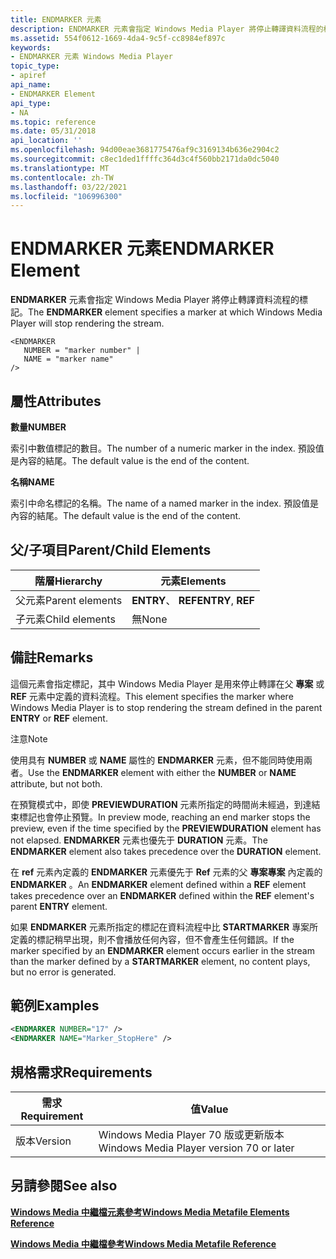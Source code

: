 ```yaml
---
title: ENDMARKER 元素
description: ENDMARKER 元素會指定 Windows Media Player 將停止轉譯資料流程的標記。
ms.assetid: 554f0612-1669-4da4-9c5f-cc8984ef897c
keywords:
- ENDMARKER 元素 Windows Media Player
topic_type:
- apiref
api_name:
- ENDMARKER Element
api_type:
- NA
ms.topic: reference
ms.date: 05/31/2018
api_location: ''
ms.openlocfilehash: 94d00eae3681775476af9c3169134b636e2904c2
ms.sourcegitcommit: c8ec1ded1ffffc364d3c4f560bb2171da0dc5040
ms.translationtype: MT
ms.contentlocale: zh-TW
ms.lasthandoff: 03/22/2021
ms.locfileid: "106996300"
---
```

# <a name="endmarker-element"></a><span data-ttu-id="d034a-104">ENDMARKER 元素</span><span class="sxs-lookup"><span data-stu-id="d034a-104">ENDMARKER Element</span></span>

<span data-ttu-id="d034a-105">**ENDMARKER** 元素會指定 Windows Media Player 將停止轉譯資料流程的標記。</span><span class="sxs-lookup"><span data-stu-id="d034a-105">The **ENDMARKER** element specifies a marker at which Windows Media Player will stop rendering the stream.</span></span>

``` syntax
<ENDMARKER
   NUMBER = "marker number" |
   NAME = "marker name"
/>
```

## <a name="attributes"></a><span data-ttu-id="d034a-106">屬性</span><span class="sxs-lookup"><span data-stu-id="d034a-106">Attributes</span></span>

<span data-ttu-id="d034a-107">**數量**</span><span class="sxs-lookup"><span data-stu-id="d034a-107">**NUMBER**</span></span>

<span data-ttu-id="d034a-108">索引中數值標記的數目。</span><span class="sxs-lookup"><span data-stu-id="d034a-108">The number of a numeric marker in the index.</span></span> <span data-ttu-id="d034a-109">預設值是內容的結尾。</span><span class="sxs-lookup"><span data-stu-id="d034a-109">The default value is the end of the content.</span></span>

<span data-ttu-id="d034a-110">**名稱**</span><span class="sxs-lookup"><span data-stu-id="d034a-110">**NAME**</span></span>

<span data-ttu-id="d034a-111">索引中命名標記的名稱。</span><span class="sxs-lookup"><span data-stu-id="d034a-111">The name of a named marker in the index.</span></span> <span data-ttu-id="d034a-112">預設值是內容的結尾。</span><span class="sxs-lookup"><span data-stu-id="d034a-112">The default value is the end of the content.</span></span>

## <a name="parentchild-elements"></a><span data-ttu-id="d034a-113">父/子項目</span><span class="sxs-lookup"><span data-stu-id="d034a-113">Parent/Child Elements</span></span>



| <span data-ttu-id="d034a-114">階層</span><span class="sxs-lookup"><span data-stu-id="d034a-114">Hierarchy</span></span>       | <span data-ttu-id="d034a-115">元素</span><span class="sxs-lookup"><span data-stu-id="d034a-115">Elements</span></span>           |
|-----------------|--------------------|
| <span data-ttu-id="d034a-116">父元素</span><span class="sxs-lookup"><span data-stu-id="d034a-116">Parent elements</span></span> | <span data-ttu-id="d034a-117">**ENTRY**、 **REF**</span><span class="sxs-lookup"><span data-stu-id="d034a-117">**ENTRY**, **REF**</span></span> |
| <span data-ttu-id="d034a-118">子元素</span><span class="sxs-lookup"><span data-stu-id="d034a-118">Child elements</span></span>  | <span data-ttu-id="d034a-119">無</span><span class="sxs-lookup"><span data-stu-id="d034a-119">None</span></span>               |



 

## <a name="remarks"></a><span data-ttu-id="d034a-120">備註</span><span class="sxs-lookup"><span data-stu-id="d034a-120">Remarks</span></span>

<span data-ttu-id="d034a-121">這個元素會指定標記，其中 Windows Media Player 是用來停止轉譯在父 **專案** 或 **REF** 元素中定義的資料流程。</span><span class="sxs-lookup"><span data-stu-id="d034a-121">This element specifies the marker where Windows Media Player is to stop rendering the stream defined in the parent **ENTRY** or **REF** element.</span></span>

<span data-ttu-id="d034a-122">注意</span><span class="sxs-lookup"><span data-stu-id="d034a-122">Note</span></span>

<span data-ttu-id="d034a-123">使用具有 **NUMBER** 或 **NAME** 屬性的 **ENDMARKER** 元素，但不能同時使用兩者。</span><span class="sxs-lookup"><span data-stu-id="d034a-123">Use the **ENDMARKER** element with either the **NUMBER** or **NAME** attribute, but not both.</span></span>

<span data-ttu-id="d034a-124">在預覽模式中，即使 **PREVIEWDURATION** 元素所指定的時間尚未經過，到達結束標記也會停止預覽。</span><span class="sxs-lookup"><span data-stu-id="d034a-124">In preview mode, reaching an end marker stops the preview, even if the time specified by the **PREVIEWDURATION** element has not elapsed.</span></span> <span data-ttu-id="d034a-125">**ENDMARKER** 元素也優先于 **DURATION** 元素。</span><span class="sxs-lookup"><span data-stu-id="d034a-125">The **ENDMARKER** element also takes precedence over the **DURATION** element.</span></span>

<span data-ttu-id="d034a-126">在 **ref** 元素內定義的 **ENDMARKER** 元素優先于 **Ref** 元素的父 **專案專案** 內定義的 **ENDMARKER** 。</span><span class="sxs-lookup"><span data-stu-id="d034a-126">An **ENDMARKER** element defined within a **REF** element takes precedence over an **ENDMARKER** defined within the **REF** element's parent **ENTRY** element.</span></span>

<span data-ttu-id="d034a-127">如果 **ENDMARKER** 元素所指定的標記在資料流程中比 **STARTMARKER** 專案所定義的標記稍早出現，則不會播放任何內容，但不會產生任何錯誤。</span><span class="sxs-lookup"><span data-stu-id="d034a-127">If the marker specified by an **ENDMARKER** element occurs earlier in the stream than the marker defined by a **STARTMARKER** element, no content plays, but no error is generated.</span></span>

## <a name="examples"></a><span data-ttu-id="d034a-128">範例</span><span class="sxs-lookup"><span data-stu-id="d034a-128">Examples</span></span>


```XML
<ENDMARKER NUMBER="17" />
<ENDMARKER NAME="Marker_StopHere" />

```



## <a name="requirements"></a><span data-ttu-id="d034a-129">規格需求</span><span class="sxs-lookup"><span data-stu-id="d034a-129">Requirements</span></span>



| <span data-ttu-id="d034a-130">需求</span><span class="sxs-lookup"><span data-stu-id="d034a-130">Requirement</span></span> | <span data-ttu-id="d034a-131">值</span><span class="sxs-lookup"><span data-stu-id="d034a-131">Value</span></span> |
|--------------------|-----------------------------------------------------|
| <span data-ttu-id="d034a-132">版本</span><span class="sxs-lookup"><span data-stu-id="d034a-132">Version</span></span><br/> | <span data-ttu-id="d034a-133">Windows Media Player 70 版或更新版本</span><span class="sxs-lookup"><span data-stu-id="d034a-133">Windows Media Player version 70 or later</span></span><br/> |



## <a name="see-also"></a><span data-ttu-id="d034a-134">另請參閱</span><span class="sxs-lookup"><span data-stu-id="d034a-134">See also</span></span>

<dl> <dt>

[<span data-ttu-id="d034a-135">**Windows Media 中繼檔元素參考**</span><span class="sxs-lookup"><span data-stu-id="d034a-135">**Windows Media Metafile Elements Reference**</span></span>](windows-media-metafile-elements-reference.md)
</dt> <dt>

[<span data-ttu-id="d034a-136">**Windows Media 中繼檔參考**</span><span class="sxs-lookup"><span data-stu-id="d034a-136">**Windows Media Metafile Reference**</span></span>](windows-media-metafile-reference.md)
</dt> </dl>

 

 





